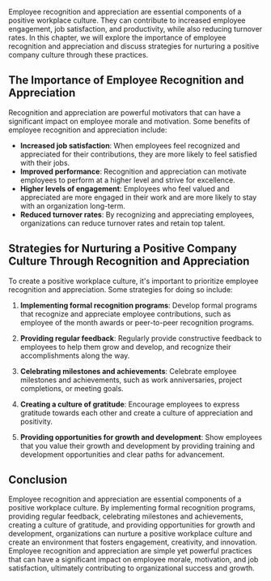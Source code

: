 
Employee recognition and appreciation are essential components of a positive workplace culture. They can contribute to increased employee engagement, job satisfaction, and productivity, while also reducing turnover rates. In this chapter, we will explore the importance of employee recognition and appreciation and discuss strategies for nurturing a positive company culture through these practices.

The Importance of Employee Recognition and Appreciation
-------------------------------------------------------

Recognition and appreciation are powerful motivators that can have a significant impact on employee morale and motivation. Some benefits of employee recognition and appreciation include:

- **Increased job satisfaction**: When employees feel recognized and appreciated for their contributions, they are more likely to feel satisfied with their jobs.
- **Improved performance**: Recognition and appreciation can motivate employees to perform at a higher level and strive for excellence.
- **Higher levels of engagement**: Employees who feel valued and appreciated are more engaged in their work and are more likely to stay with an organization long-term.
- **Reduced turnover rates**: By recognizing and appreciating employees, organizations can reduce turnover rates and retain top talent.

Strategies for Nurturing a Positive Company Culture Through Recognition and Appreciation
----------------------------------------------------------------------------------------

To create a positive workplace culture, it's important to prioritize employee recognition and appreciation. Some strategies for doing so include:

1. **Implementing formal recognition programs**: Develop formal programs that recognize and appreciate employee contributions, such as employee of the month awards or peer-to-peer recognition programs.

2. **Providing regular feedback**: Regularly provide constructive feedback to employees to help them grow and develop, and recognize their accomplishments along the way.

3. **Celebrating milestones and achievements**: Celebrate employee milestones and achievements, such as work anniversaries, project completions, or meeting goals.

4. **Creating a culture of gratitude**: Encourage employees to express gratitude towards each other and create a culture of appreciation and positivity.

5. **Providing opportunities for growth and development**: Show employees that you value their growth and development by providing training and development opportunities and clear paths for advancement.

Conclusion
----------

Employee recognition and appreciation are essential components of a positive workplace culture. By implementing formal recognition programs, providing regular feedback, celebrating milestones and achievements, creating a culture of gratitude, and providing opportunities for growth and development, organizations can nurture a positive workplace culture and create an environment that fosters engagement, creativity, and innovation. Employee recognition and appreciation are simple yet powerful practices that can have a significant impact on employee morale, motivation, and job satisfaction, ultimately contributing to organizational success and growth.

